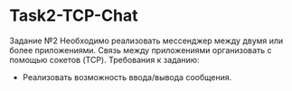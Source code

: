 # Task2-TCP-Chat
Задание №2
Необходимо реализовать мессенджер между двумя или более приложениями. Связь между приложениями организовать с помощью сокетов (TCP).
Требования к заданию:
- Реализовать возможность ввода/вывода сообщения.
